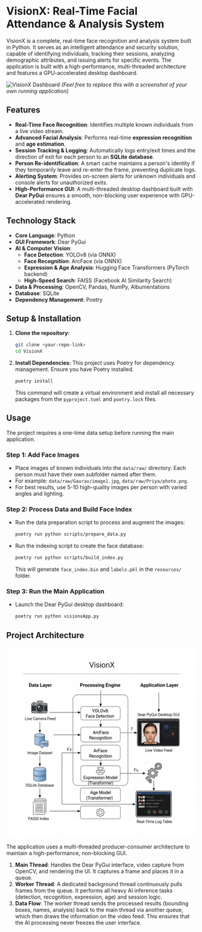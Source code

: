 # VisionX: Real-Time Facial Attendance & Analysis System

VisionX is a complete, real-time face recognition and analysis system built in Python. It serves as an intelligent attendance and security solution, capable of identifying individuals, tracking their sessions, analyzing demographic attributes, and issuing alerts for specific events. The application is built with a high-performance, multi-threaded architecture and features a GPU-accelerated desktop dashboard.

![VisionX Dashboard](https://i.imgur.com/qU3G7zL.png) 
*(Feel free to replace this with a screenshot of your own running application)*

## Features

-   **Real-Time Face Recognition**: Identifies multiple known individuals from a live video stream.
-   **Advanced Facial Analysis**: Performs real-time **expression recognition** and **age estimation**.
-   **Session Tracking & Logging**: Automatically logs entry/exit times and the direction of exit for each person to an **SQLite database**.
-   **Person Re-identification**: A smart cache maintains a person's identity if they temporarily leave and re-enter the frame, preventing duplicate logs.
-   **Alerting System**: Provides on-screen alerts for unknown individuals and console alerts for unauthorized exits.
-   **High-Performance GUI**: A multi-threaded desktop dashboard built with **Dear PyGui** ensures a smooth, non-blocking user experience with GPU-accelerated rendering.

## Technology Stack

-   **Core Language**: Python
-   **GUI Framework**: Dear PyGui
-   **AI & Computer Vision**:
    -   **Face Detection**: YOLOv8 (via ONNX)
    -   **Face Recognition**: ArcFace (via ONNX)
    -   **Expression & Age Analysis**: Hugging Face Transformers (PyTorch backend)
    -   **High-Speed Search**: FAISS (Facebook AI Similarity Search)
-   **Data & Processing**: OpenCV, Pandas, NumPy, Albumentations
-   **Database**: SQLite
-   **Dependency Management**: Poetry

## Setup & Installation

1.  **Clone the repository:**
    ```bash
    git clone <your-repo-link>
    cd VisionX
    ```

2.  **Install Dependencies:** This project uses Poetry for dependency management. Ensure you have Poetry installed.
    ```bash
    poetry install
    ```
    This command will create a virtual environment and install all necessary packages from the `pyproject.toml` and `poetry.lock` files.

## Usage

The project requires a one-time data setup before running the main application.

### Step 1: Add Face Images

-   Place images of known individuals into the `data/raw/` directory. Each person must have their own subfolder named after them.
-   For example: `data/raw/Gaurav/image1.jpg`, `data/raw/Priya/photo.png`.
-   For best results, use 5-10 high-quality images per person with varied angles and lighting.

### Step 2: Process Data and Build Face Index

-   Run the data preparation script to process and augment the images:
    ```bash
    poetry run python scripts/prepare_data.py
    ```
-   Run the indexing script to create the face database:
    ```bash
    poetry run python scripts/build_index.py
    ```
    This will generate `face_index.bin` and `labels.pkl` in the `resources/` folder.

### Step 3: Run the Main Application

-   Launch the Dear PyGui desktop dashboard:
    ```bash
    poetry run python visionxApp.py
    ```

## Project Architecture

![VisionX Architecture](resources/visionx-architecture.png)

The application uses a multi-threaded producer-consumer architecture to maintain a high-performance, non-blocking GUI.

1.  **Main Thread**: Handles the Dear PyGui interface, video capture from OpenCV, and rendering the UI. It captures a frame and places it in a queue.
2.  **Worker Thread**: A dedicated background thread continuously pulls frames from the queue. It performs all heavy AI inference tasks (detection, recognition, expression, age) and session logic.
3.  **Data Flow**: The worker thread sends the processed results (bounding boxes, names, analysis) back to the main thread via another queue, which then draws the information on the video feed. This ensures that the AI processing never freezes the user interface.

